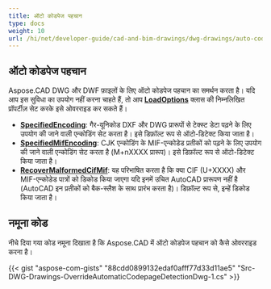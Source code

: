 ```yaml
---
title: ऑटो कोडपेज पहचान
type: docs
weight: 10
url: /hi/net/developer-guide/cad-and-bim-drawings/dwg-drawings/auto-codepage-detection/
---
```


## **ऑटो कोडपेज पहचान**

Aspose.CAD DWG और DWF फ़ाइलों के लिए ऑटो कोडपेज पहचान का समर्थन करता है। यदि आप इस सुविधा का उपयोग नहीं करना चाहते हैं, तो आप [**LoadOptions**](https://reference.aspose.com/cad/net/aspose.cad/loadoptions) क्लास की निम्नलिखित प्रॉपर्टीज़ सेट करके इसे ओवरराइड कर सकते हैं।

- [**SpecifiedEncoding**](https://reference.aspose.com/cad/net/aspose.cad/loadoptions/properties/specifiedencoding): गैर-यूनिकोड DXF और DWG प्रारूपों से टेक्स्ट डेटा पढ़ने के लिए उपयोग की जाने वाली एन्कोडिंग सेट करता है। इसे डिफ़ॉल्ट रूप से ऑटो-डिटेक्ट किया जाता है।
- [**SpecifiedMifEncoding**](https://reference.aspose.com/cad/net/aspose.cad/loadoptions/properties/specifiedmifencoding): CJK एन्कोडिंग के MIF-एन्कोडेड प्रतीकों को पढ़ने के लिए उपयोग की जाने वाली एन्कोडिंग सेट करता है (M+nXXXX प्रारूप)। इसे डिफ़ॉल्ट रूप से ऑटो-डिटेक्ट किया जाता है।
- [**RecoverMalformedCifMif**](https://reference.aspose.com/cad/net/aspose.cad/loadoptions/properties/recovermalformedcifmif): यह परिभाषित करता है कि क्या CIF (U+XXXX) और MIF-एन्कोडेड पात्रों को डिकोड किया जाएगा यदि इनमें उचित AutoCAD प्रारूपण नहीं है (AutoCAD इन प्रतीकों को बैक-स्लैश के साथ प्रारंभ करता है)। डिफ़ॉल्ट रूप से, इन्हें डिकोड किया जाता है।

## नमूना कोड

नीचे दिया गया कोड नमूना दिखाता है कि Aspose.CAD में ऑटो कोडपेज पहचान को कैसे ओवरराइड करना है।

{{< gist "aspose-com-gists" "88cdd0899132edaf0afff77d33d11ae5" "Src-DWG-Drawings-OverrideAutomaticCodepageDetectionDwg-1.cs" >}}
